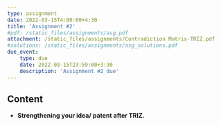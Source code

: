 ```yaml
---
type: assignment
date: 2022-03-15T4:00:00+4:30
title: 'Assignment #2'
#pdf: /static_files/assignments/asg.pdf
attachment: /static_files/assignments/Contradiction Matrix-TRIZ.pdf
#solutions: /static_files/assignments/asg_solutions.pdf
due_event: 
    type: due
    date: 2022-03-15T23:59:00+3:30
    description: 'Assignment #2 due'
---
```

## Content
- **Strengthening your idea/ patent after TRIZ.**


